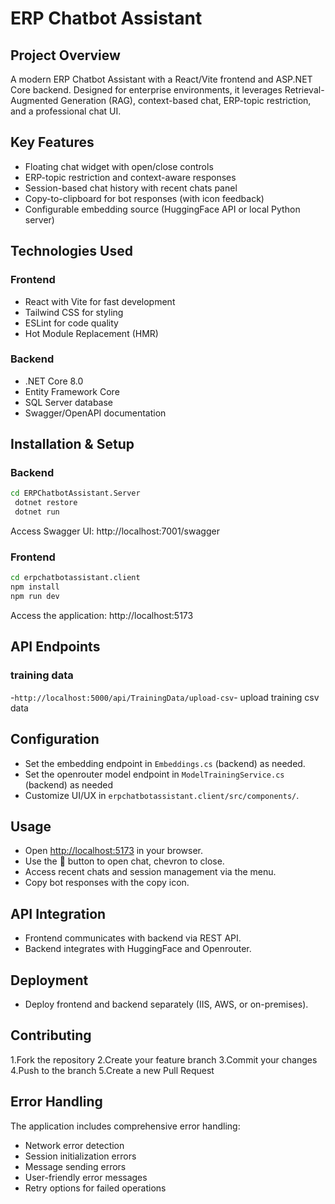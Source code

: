 # ERP Chatbot Assistant

## Project Overview
A modern ERP Chatbot Assistant with a React/Vite frontend and ASP.NET Core backend. Designed for enterprise environments, it leverages Retrieval-Augmented Generation (RAG), context-based chat, ERP-topic restriction, and a professional chat UI.

## Key Features
- Floating chat widget with open/close controls
- ERP-topic restriction and context-aware responses
- Session-based chat history with recent chats panel
- Copy-to-clipboard for bot responses (with icon feedback)
- Configurable embedding source (HuggingFace API or local Python server)

## Technologies Used

### Frontend
- React with Vite for fast development
- Tailwind CSS for styling
- ESLint for code quality
- Hot Module Replacement (HMR)

### Backend
- .NET Core 8.0
- Entity Framework Core
- SQL Server database
- Swagger/OpenAPI documentation

## Installation & Setup

### Backend
```bash
cd ERPChatbotAssistant.Server
 dotnet restore
 dotnet run
```
Access Swagger UI: http://localhost:7001/swagger

### Frontend
```bash
cd erpchatbotassistant.client
npm install
npm run dev
```
Access the application: http://localhost:5173

## API Endpoints

### training data
-`http://localhost:5000/api/TrainingData/upload-csv`- upload training csv data

## Configuration
- Set the embedding endpoint in `Embeddings.cs` (backend) as needed.
- Set the openrouter model  endpoint in `ModelTrainingService.cs` (backend) as needed
- Customize UI/UX in `erpchatbotassistant.client/src/components/`.

## Usage
- Open [http://localhost:5173](http://localhost:5173) in your browser.
- Use the 💬 button to open chat, chevron to close.
- Access recent chats and session management via the menu.
- Copy bot responses with the copy icon.

## API Integration
- Frontend communicates with backend via REST API.
- Backend integrates with HuggingFace and Openrouter.

## Deployment
- Deploy frontend and backend separately (IIS, AWS, or on-premises).

## Contributing
1.Fork the repository
2.Create your feature branch
3.Commit your changes
4.Push to the branch
5.Create a new Pull Request

## Error Handling

The application includes comprehensive error handling:
- Network error detection
- Session initialization errors
- Message sending errors
- User-friendly error messages
- Retry options for failed operations